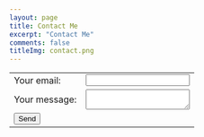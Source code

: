 ```yaml
---
layout: page
title: Contact Me
excerpt: "Contact Me"
comments: false
titleImg: contact.png
---
```


<!-- modify this form HTML and place wherever you want your form -->
<form
  action="https://formspree.io/xdoendyz"
  method="POST"
>
<table>
<tr>
<td align="left">
  <label>
    Your email:
  </label>
  </td>
  <td align="right">
  <input type="text" name="_replyto" style="width: 100%;">
  </td>
  </tr>
<tr>
<td align="left">
 <label>
    Your message:
  </label>
</td>
  <td align="right">
<textarea name="message"     style="width: 100%;"
></textarea>
</td>
</tr>
<tr>
<td colspan="2"> <button class="btn btn-info" type="submit">Send</button></td>
</tr>
</table>
</form>
